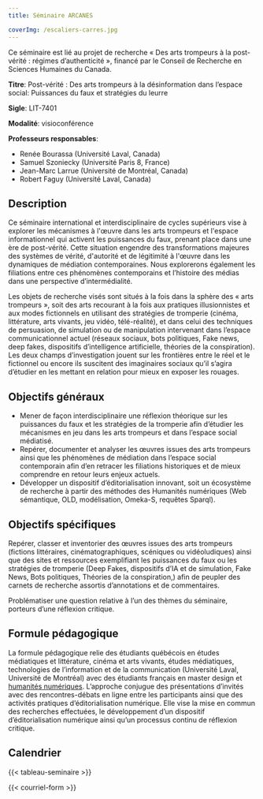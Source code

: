```yaml
---
title: Séminaire ARCANES

coverImg: /escaliers-carres.jpg
---
```


<!--

Formulaire d’inscription (mailing list)

format: Visionconférence


-->


Ce séminaire est lié au projet de recherche « Des arts trompeurs à la post-vérité : régimes d’authenticité », financé par le Conseil de Recherche en Sciences Humaines du Canada.

<!--

-->

**Titre**: Post-vérité : Des arts trompeurs à la désinformation dans l’espace social: Puissances du faux et stratégies du leurre

**Sigle**: LIT-7401

**Modalité**: visioconférence

**Professeurs responsables**:

- Renée Bourassa (Université Laval, Canada)
- Samuel Szoniecky (Université Paris 8, France)
- Jean-Marc Larrue (Université de Montréal, Canada)
- Robert Faguy (Université Laval, Canada)


## Description

Ce séminaire international et interdisciplinaire de cycles supérieurs vise à explorer les mécanismes à l'œuvre dans les arts trompeurs et l'espace informationnel qui activent les puissances du faux, prenant place dans une ère de post-vérité. Cette situation engendre des transformations majeures des systèmes de vérité, d'autorité et de légitimité à l'œuvre dans les dynamiques de médiation contemporaines. Nous explorerons également les filiations entre ces phénomènes contemporains et l’histoire des médias dans une perspective d’intermédialité.

Les objets de recherche visés sont situés à la fois dans la sphère des « arts trompeurs », soit des arts recourant à la fois aux pratiques illusionnistes et aux modes fictionnels en utilisant des stratégies de tromperie (cinéma, littérature, arts vivants, jeu vidéo, télé-réalité), et dans celui des techniques de persuasion, de simulation ou de manipulation intervenant dans l’espace communicationnel actuel (réseaux sociaux, bots politiques, Fake news, deep fakes, dispositifs d’intelligence artificielle, théories de la conspiration). Les deux champs d’investigation jouent sur les frontières entre le réel et le fictionnel ou encore ils suscitent des imaginaires sociaux qu’il s’agira d’étudier en les mettant en relation pour mieux en exposer les rouages.

## Objectifs généraux

- Mener de façon interdisciplinaire une réflexion théorique sur les puissances du faux et les stratégies de la tromperie afin d’étudier les mécanismes en jeu dans les arts trompeurs et dans l’espace social médiatisé.
- Repérer, documenter et analyser les œuvres issues des arts trompeurs ainsi que les phénomènes de médiation dans l’espace social contemporain afin d’en retracer les filiations historiques et de mieux comprendre en retour leurs enjeux actuels.
- Développer un dispositif d’éditorialisation innovant, soit un écosystème de recherche à partir des méthodes des Humanités numériques (Web sémantique, OLD, modélisation, Omeka-S, requêtes Sparql).

## Objectifs spécifiques

Repérer, classer et inventorier des œuvres issues des arts trompeurs (fictions littéraires, cinématographiques, scéniques ou vidéoludiques) ainsi que des sites et ressources exemplifiant les puissances du faux ou les stratégies de tromperie (Deep Fakes, dispositifs d’IA et de simulation, Fake News, Bots politiques, Théories de la conspiration,) afin de peupler des carnets de recherche assortis d’annotations et de commentaires.

Problématiser une question relative à l’un des thèmes du séminaire, porteurs d’une réflexion critique.

## Formule pédagogique

La formule pédagogique relie des étudiants québécois en études médiatiques et littérature, cinéma et arts vivants, études médiatiques, technologies de l’information et de la communication (Université Laval, Université de Montréal) avec des étudiants français en  master design et [humanités numériques](http://www.humanites-numeriques.univ-paris8.fr/). L’approche conjugue des présentations d’invités avec des rencontres-débats en ligne entre les participants ainsi que des activités pratiques d’éditorialisation numérique. Elle vise la mise en commun des recherches effectuées, le développement d’un dispositif d’éditorialisation numérique ainsi qu’un processus continu de réflexion critique.

## Calendrier

{{< tableau-seminaire >}}

{{< courriel-form >}}
